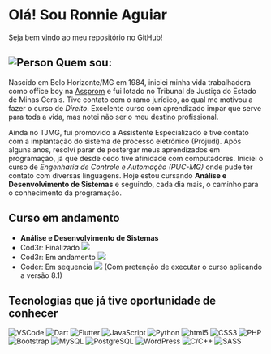 # Olá! Sou Ronnie Aguiar

Seja bem vindo ao meu repositório no GitHub!

## <img src="https://fonts.gstatic.com/s/i/materialiconsoutlined/account_circle/v17/24px.svg" alt="Person"> Quem sou:
Nascido em Belo Horizonte/MG em 1984, iniciei minha vida trabalhadora como office boy na [Assprom](https://www.assprom.org.br/) e fui lotado no Tribunal de Justiça do Estado de Minas Gerais.
Tive contato com o ramo jurídico, ao qual me motivou a fazer o curso de *Direito*. Excelente curso com aprendizado impar que serve para toda a vida, mas notei não ser o meu destino profissional.

Ainda no TJMG, fui promovido a Assistente Especializado e tive contato com a implantação do sistema de processo eletrônico (Projudi).
Após alguns anos, resolvi parar de postergar meus aprendizados em programação, já que desde cedo tive afinidade com computadores. Iniciei o curso de *Engenharia de Controle e Automação (PUC-MG)* onde pude ter contato com diversas linguagens.
Hoje estou cursando **Análise e Desenvolvimento de Sistemas** e seguindo, cada dia mais, o caminho para o conhecimento da programação.

## Curso em andamento
- **Análise e Desenvolvimento de Sistemas**
- Cod3r: Finalizado 
<a href="https://www.cod3r.com.br/courses/javascript-funcional-fundamentos"><img src="https://img.shields.io/badge/JavaScript-F7DF1E?style=flat-square&logo=javascript&logoColor=F7DF1E&label=Fundamento%20de%20Javascript%20funcional"></a>
- Cod3r: Em andamento 
<a href="https://www.cod3r.com.br/courses/aprenda-flutter-dart-e-construa-apps-ios-e-android"><img src="https://img.shields.io/badge/Flutter-02569b?style=flat-square&logo=flutter&logoColor=blue&label=Aprenda%20Flutter%20e%20Dart%20e%20Construa%20APPs%20iOS%20e%20Android"></a>
- Coder: Em sequencia <a href="https://www.cod3r.com.br/courses/php"><img src="https://img.shields.io/badge/PHP-777BB4?style=flat-square&logo=php&logoColor=777BB4&label=PHP 7 Completo - Curso do Desenvolvedor Web 2020"></a>
(Com pretenção de executar o curso aplicando a versão 8.1)


## Tecnologias que já tive oportunidade de conhecer
![VSCode](https://img.shields.io/badge/-VSCode-333333?style=for-the-badge&logo=visualstudiocode&logoColor=007ACC)
![Dart](https://img.shields.io/badge/-Dart-333333?style=for-the-badge&logo=dart&logoColor=0175C2)
![Flutter](https://img.shields.io/badge/-Flutter-333333?style=for-the-badge&logo=flutter&logoColor=02569B)
![JavaScript](https://img.shields.io/badge/-JavaScript-333333?style=for-the-badge&logo=javascript&logoColor=F7DF1E)
![Python](https://img.shields.io/badge/-Python-333333?style=for-the-badge&logo=Python&logoColor=3776AB)
![html5](https://img.shields.io/badge/-HTML5-333333?style=for-the-badge&logo=html5&logoColor=E34F26)
![CSS3](https://img.shields.io/badge/-CSS3-333333?style=for-the-badge&logo=css3&logoColor=1572B6)
![PHP](https://img.shields.io/badge/-PHP-333333?style=for-the-badge&logo=php&logoColor=777BB4)
![Bootstrap](https://img.shields.io/badge/-Bootstrap-333333?style=for-the-badge&logo=bootstrap&logoColor=7952B3)
![MySQL](https://img.shields.io/badge/-MySQL-333333?style=for-the-badge&logo=mysql&logoColor=4479A1)
![PostgreSQL](https://img.shields.io/badge/-PostgreSQL-333333?style=for-the-badge&logo=PostgreSQL&logoColor=4169E1)
![WordPress](https://img.shields.io/badge/-WordPress-333333?style=for-the-badge&logo=WordPress&logoColor=21759B)
![C/C++](https://img.shields.io/badge/-C/C++-333333?style=for-the-badge&logo=cplusplus&logoColor=007396)
![SASS](https://img.shields.io/badge/-SASS-333333?style=for-the-badge&logo=sass&logoColor=CC6699)
